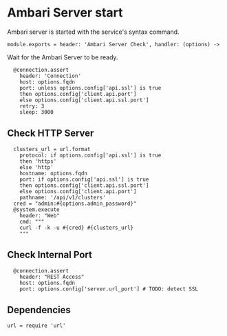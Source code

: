 
# Ambari Server start

Ambari server is started with the service's syntax command.

    module.exports = header: 'Ambari Server Check', handler: (options) ->

Wait for the Ambari Server to be ready.

      @connection.assert
        header: 'Connection'
        host: options.fqdn
        port: unless options.config['api.ssl'] is true
        then options.config['client.api.port']
        else options.config['client.api.ssl.port']
        retry: 3
        sleep: 3000

## Check HTTP Server

      clusters_url = url.format
        protocol: if options.config['api.ssl'] is true
        then 'https'
        else 'http'
        hostname: options.fqdn
        port: if options.config['api.ssl'] is true
        then options.config['client.api.ssl.port']
        else options.config['client.api.port']
        pathname: '/api/v1/clusters'
      cred = "admin:#{options.admin_password}"
      @system.execute
        header: "Web"
        cmd: """
        curl -f -k -u #{cred} #{clusters_url}
        """

## Check Internal Port

      @connection.assert
        header: "REST Access"
        host: options.fqdn
        port: options.config['server.url_port'] # TODO: detect SSL

## Dependencies

    url = require 'url'
